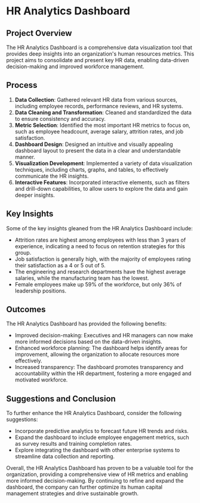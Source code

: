
# HR Analytics Dashboard

## Project Overview
The HR Analytics Dashboard is a comprehensive data visualization tool that provides deep insights into an organization's human resources metrics. This project aims to consolidate and present key HR data, enabling data-driven decision-making and improved workforce management.

## Process
1. **Data Collection**: Gathered relevant HR data from various sources, including employee records, performance reviews, and HR systems.
2. **Data Cleaning and Transformation**: Cleaned and standardized the data to ensure consistency and accuracy.
3. **Metric Selection**: Identified the most important HR metrics to focus on, such as employee headcount, average salary, attrition rates, and job satisfaction.
4. **Dashboard Design**: Designed an intuitive and visually appealing dashboard layout to present the data in a clear and understandable manner.
5. **Visualization Development**: Implemented a variety of data visualization techniques, including charts, graphs, and tables, to effectively communicate the HR insights.
6. **Interactive Features**: Incorporated interactive elements, such as filters and drill-down capabilities, to allow users to explore the data and gain deeper insights.

## Key Insights
Some of the key insights gleaned from the HR Analytics Dashboard include:
- Attrition rates are highest among employees with less than 3 years of experience, indicating a need to focus on retention strategies for this group.
- Job satisfaction is generally high, with the majority of employees rating their satisfaction as a 4 or 5 out of 5.
- The engineering and research departments have the highest average salaries, while the manufacturing team has the lowest.
- Female employees make up 59% of the workforce, but only 36% of leadership positions.

## Outcomes
The HR Analytics Dashboard has provided the following benefits:
- Improved decision-making: Executives and HR managers can now make more informed decisions based on the data-driven insights.
- Enhanced workforce planning: The dashboard helps identify areas for improvement, allowing the organization to allocate resources more effectively.
- Increased transparency: The dashboard promotes transparency and accountability within the HR department, fostering a more engaged and motivated workforce.

## Suggestions and Conclusion
To further enhance the HR Analytics Dashboard, consider the following suggestions:
- Incorporate predictive analytics to forecast future HR trends and risks.
- Expand the dashboard to include employee engagement metrics, such as survey results and training completion rates.
- Explore integrating the dashboard with other enterprise systems to streamline data collection and reporting.

Overall, the HR Analytics Dashboard has proven to be a valuable tool for the organization, providing a comprehensive view of HR metrics and enabling more informed decision-making. By continuing to refine and expand the dashboard, the company can further optimize its human capital management strategies and drive sustainable growth.
